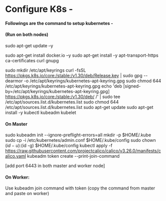 # Configure K8s -

#### Followings are the command to setup kubernetes -
#### (Run on both nodes)
sudo apt-get update –y

sudo apt-get install docker.io –y
sudo apt-get install -y apt-transport-https ca-certificates curl gnupg

sudo mkdir /etc/apt/keyrings
curl -fsSL https://pkgs.k8s.io/core:/stable:/v1.30/deb/Release.key | sudo gpg --dearmor -o /etc/apt/keyrings/kubernetes-apt-keyring.gpg
sudo chmod 644 /etc/apt/keyrings/kubernetes-apt-keyring.gpg
echo 'deb [signed-by=/etc/apt/keyrings/kubernetes-apt-keyring.gpg] https://pkgs.k8s.io/core:/stable:/v1.30/deb/ /' | sudo tee /etc/apt/sources.list.d/kubernetes.list
sudo chmod 644 /etc/apt/sources.list.d/kubernetes.list
sudo apt-get update
sudo apt-get install -y kubectl kubeadm kubelet
 
#### On Master
sudo kubeadm init --ignore-preflight-errors=all
mkdir -p $HOME/.kube
sudo cp -i /etc/kubernetes/admin.conf $HOME/.kube/config
sudo chown $(id -u):$(id -g) $HOME/.kube/config
kubectl apply -f https://raw.githubusercontent.com/projectcalico/calico/v3.26.0/manifests/calico.yaml
kubeadm token create --print-join-command
 
[add port 6443 in both master and worker node]
 
#### On Worker:
Use kubeadm join command with token (copy the command from master and paste on worker)
 
